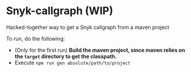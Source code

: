 # Snyk-callgraph (WIP)
Hacked-together way to get a Snyk callgraph from a maven project



To run, do the following:
- (Only for the first run) **Build the maven project, since maven relies on the `target` directory to get the classpath.**
- Execute `npm run gen absolute/path/to/project`

